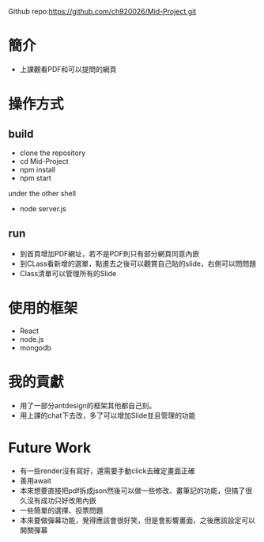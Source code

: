 Github repo:https://github.com/ch920026/Mid-Project.git
# 簡介
- 上課觀看PDF和可以提問的網頁
# 操作方式
## build
- clone the repository
- cd Mid-Project
- npm install
- npm start

under the other shell
- node server.js
## run

- 到首頁增加PDF網址，若不是PDF則只有部分網頁同意內嵌
- 到CLass看新增的選單，點進去之後可以觀賞自己貼的slide，右側可以問問題
- Class清單可以管理所有的Slide
# 使用的框架
- React
- node.js
- mongodb
# 我的貢獻
- 用了一部分antdesign的框架其他都自己刻。
- 用上課的chat下去改，多了可以增加Slide並且管理的功能
# Future Work
- 有一些render沒有寫好，還需要手動click去確定畫面正確
- 善用await
- 本來想要直接把pdf拆成json然後可以做一些修改、畫筆記的功能，但搞了很久沒有成功只好改用內嵌
- 一些簡單的選擇、投票問題
- 本來要做彈幕功能，覺得應該會很好笑，但是會影響畫面，之後應該設定可以開關彈幕

